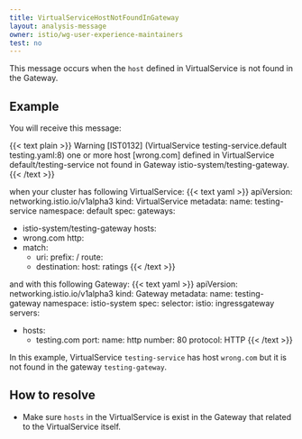 ```yaml
---
title: VirtualServiceHostNotFoundInGateway
layout: analysis-message
owner: istio/wg-user-experience-maintainers
test: no
---
```


This message occurs when the `host` defined in VirtualService is not found in the Gateway.

## Example

You will receive this message:

{{< text plain >}}
Warning [IST0132] (VirtualService testing-service.default testing.yaml:8) one or more host [wrong.com] defined in VirtualService default/testing-service not found in Gateway istio-system/testing-gateway.
{{< /text >}}

when your cluster has following VirtualService:
{{< text yaml >}}
apiVersion: networking.istio.io/v1alpha3
kind: VirtualService
metadata:
  name: testing-service
  namespace: default
spec:
  gateways:
  - istio-system/testing-gateway
  hosts:
  - wrong.com
  http:
  - match:
    - uri:
        prefix: /
    route:
    - destination:
        host: ratings
{{< /text >}}

and with this following Gateway:
{{< text yaml >}}
apiVersion: networking.istio.io/v1alpha3
kind: Gateway
metadata:
  name: testing-gateway
  namespace: istio-system
spec:
  selector:
    istio: ingressgateway
  servers:
  - hosts:
    - testing.com
    port:
      name: http
      number: 80
      protocol: HTTP
{{< /text >}}

In this example, VirtualService `testing-service` has host `wrong.com` but it is not found in the gateway `testing-gateway`.

## How to resolve

- Make sure `hosts` in the VirtualService is exist in the Gateway that related to the VirtualService itself.

